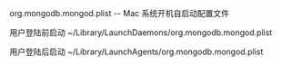 org.mongodb.mongod.plist   -- Mac 系统开机自启动配置文件

用户登陆前启动
~/Library/LaunchDaemons/org.mongodb.mongod.plist

用户登陆后启动
~/Library/LaunchAgents/org.mongodb.mongod.plist
